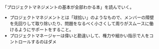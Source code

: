「プロジェクトマネジメントの基本が全部わかる本」を読んでいく。

- プロジェクトマネジメントとは「球拾い」のようなもので、メンバーの障壁を先回りして取り除いたり、問題をなるべく小さくして周りがスムースに働けるようにサポートをすること。
- プロジェクトマネージャーは偉いと勘違いして、権力や細かい指示で人をコントロールするのはダメ
